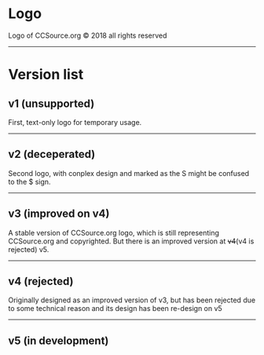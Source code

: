 # Logo
Logo of CCSource.org © 2018 all rights reserved

---

# Version list

## v1 (unsupported)

First, text-only logo for temporary usage.

---

## v2 (deceperated)

Second logo, with conplex design and marked as the S might be confused to the $ sign.

---

## v3 (improved on v4)

A stable version of CCSource.org logo, which is still representing CCSource.org and copyrighted. But there is an improved version at ~~v4~~(v4 is rejected) v5.

---

## v4 (rejected)

Originally designed as an improved version of v3, but has been rejected due to some technical reason and its design has been re-design on v5

---

## v5 (in development)
